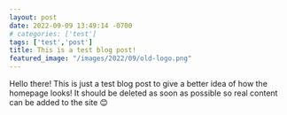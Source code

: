 ```yaml
---
layout: post
date: 2022-09-09 13:49:14 -0700
# categories: ['test']
tags: ['test','post']
title: This is a test blog post!
featured_image: "/images/2022/09/old-logo.png"
---
```

Hello there! This is just a test blog post to give a better idea of how the homepage looks! It should be deleted as soon as possible so real content can be added to the site 😊